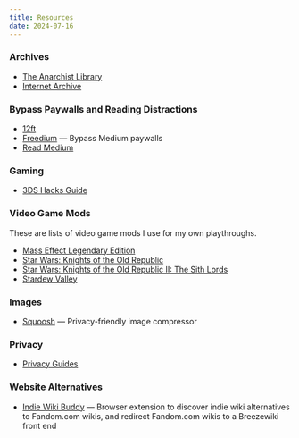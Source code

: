```yaml
---
title: Resources
date: 2024-07-16
---
```


### Archives
* [The Anarchist Library](https://theanarchistlibrary.org/)
* [Internet Archive](https://archive.org/)

### Bypass Paywalls and Reading Distractions
* [12ft](https://12ft.io/)
* [Freedium](https://freedium.cfd/) — Bypass Medium paywalls
* [Read Medium](https://readmedium.com/)

### Gaming
* [3DS Hacks Guide](https://3ds.hacks.guide/)

### Video Game Mods
These are lists of video game mods I use for my own playthroughs.
* [Mass Effect Legendary Edition](https://docs.google.com/document/d/1Hhh_31ZlplT06UaVVwf1so7PnIBRCbT60tCBNn7zHiQ/edit)
* [Star Wars: Knights of the Old Republic](https://docs.google.com/document/d/1BTMJ1c-NOjU9q7qNftZac6jkOPluyucILglovcHtiaI/edit)
* [Star Wars: Knights of the Old Republic II: The Sith Lords](https://docs.google.com/document/d/15HbD-k-D8WHrp10IjIryAguhq7k2W94pkuGys7Z7xNM/edit)
* [Stardew Valley](https://docs.google.com/document/d/1LMMd3yRtLYb35A7oNEN1hRUsoe9-vo2MfMxcM2Wq0MI/edit)

### Images
* [Squoosh](https://squoosh.app/) — Privacy-friendly image compressor

### Privacy
* [Privacy Guides](https://www.privacyguides.org/)

### Website Alternatives
* [Indie Wiki Buddy](https://getindie.wiki/) — Browser extension to discover indie wiki alternatives to Fandom.com wikis, and redirect Fandom.com wikis to a Breezewiki front end